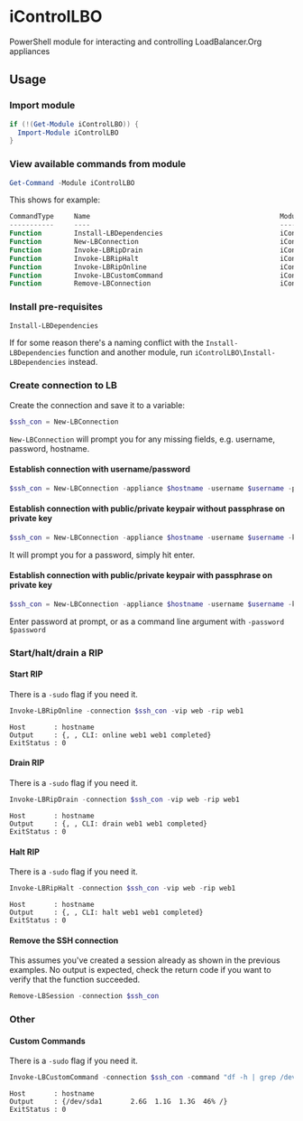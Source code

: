 # iControlLBO
PowerShell module for interacting and controlling LoadBalancer.Org appliances

## Usage

### Import module
```powershell
if (!(Get-Module iControlLBO)) {
  Import-Module iControlLBO
}
```

### View available commands from module
```powershell
Get-Command -Module iControlLBO
```

This shows for example:

```powershell
CommandType     Name                                               ModuleName
-----------     ----                                               ----------
Function        Install-LBDependencies                             iControlLBO
Function        New-LBConnection                                   iControlLBO
Function        Invoke-LBRipDrain                                  iControlLBO
Function        Invoke-LBRipHalt                                   iControlLBO
Function        Invoke-LBRipOnline                                 iControlLBO
Function        Invoke-LBCustomCommand                             iControlLBO
Function        Remove-LBConnection                                iControlLBO
```

### Install pre-requisites
```powershell
Install-LBDependencies
```

If for some reason there's a naming conflict with the `Install-LBDependencies`
function and another module, run `iControlLBO\Install-LBDependencies` instead.

### Create connection to LB
Create the connection and save it to a variable:
```powershell
$ssh_con = New-LBConnection
```

`New-LBConnection` will prompt you for any missing fields, e.g. username,
password, hostname.

#### Establish connection with username/password
```powershell
$ssh_con = New-LBConnection -appliance $hostname -username $username -password $password
```

#### Establish connection with public/private keypair without passphrase on private key
```powershell
$ssh_con = New-LBConnection -appliance $hostname -username $username -key "C:\full\path\to\my\key"
```
It will prompt you for a password, simply hit enter.

#### Establish connection with public/private keypair with passphrase on private key
```powershell
$ssh_con = New-LBConnection -appliance $hostname -username $username -key "C:\full\path\to\my\key"
```

Enter password at prompt, or as a command line argument with `-password $password`

### Start/halt/drain a RIP

#### Start RIP

There is a `-sudo` flag if you need it.

```powershell
Invoke-LBRipOnline -connection $ssh_con -vip web -rip web1
```

```
Host       : hostname
Output     : {, , CLI: online web1 web1 completed}
ExitStatus : 0
```

#### Drain RIP

There is a `-sudo` flag if you need it.

```powershell
Invoke-LBRipDrain -connection $ssh_con -vip web -rip web1
```

```
Host       : hostname
Output     : {, , CLI: drain web1 web1 completed}
ExitStatus : 0
```

#### Halt RIP

There is a `-sudo` flag if you need it.

```powershell
Invoke-LBRipHalt -connection $ssh_con -vip web -rip web1
```

```
Host       : hostname
Output     : {, , CLI: halt web1 web1 completed}
ExitStatus : 0
```

#### Remove the SSH connection

This assumes you've created a session already as shown in the previous
examples. No output is expected, check the return code if you want to verify
that the function succeeded.

```powershell
Remove-LBSession -connection $ssh_con
```

### Other

#### Custom Commands

There is a `-sudo` flag if you need it.

```powershell
Invoke-LBCustomCommand -connection $ssh_con -command "df -h | grep /dev/sda1"
```

```
Host       : hostname
Output     : {/dev/sda1       2.6G  1.1G  1.3G  46% /}
ExitStatus : 0
```
